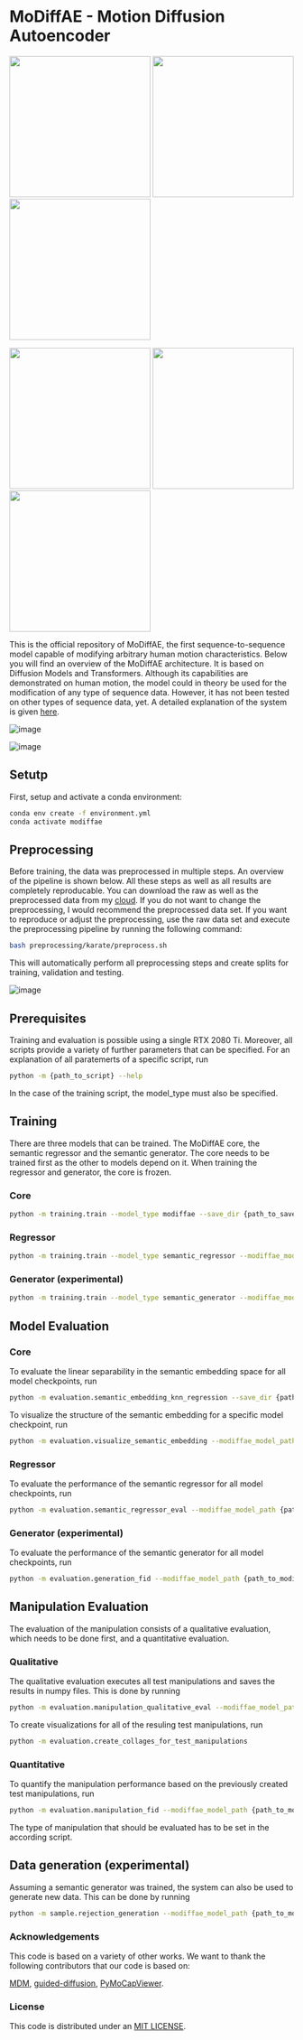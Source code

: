 # MoDiffAE - Motion Diffusion Autoencoder

<p float="left">
  <img src="images/technique_mod/high_kick.gif" width="250" />
  <img src="images/technique_mod/technique_arrow.png" width="250" /> 
  <img src="images/technique_mod/low_kick.gif" width="250" />
</p>

<p float="left">
  <img src="images/skill_level_mod/low_skill.gif" width="250" />
  <img src="images/skill_level_mod/skill_arrow.png" width="250" /> 
  <img src="images/skill_level_mod/high_skill.gif" width="250" />
</p>

This is the official repository of MoDiffAE, the first sequence-to-sequence model capable of modifying arbitrary human motion characteristics. Below you will find an overview of the MoDiffAE architecture. It is based on Diffusion Models and Transformers. Although its capabilities are demonstrated on human motion, the model could in theory be used for the modification of any type of sequence data. However, it has not been tested on other types of sequence data, yet. A detailed explanation of the system is given [here](https://e.pcloud.link/publink/show?code=kZVXG1ZQ8IxVVWQGb7CnzRPFy9aFSLyf2e7). 


![image](images/architecture_overview.svg)

![image](images/modiffae_architecture_detailed.svg)

## Setutp
First, setup and activate a conda environment:
```bash
conda env create -f environment.yml
conda activate modiffae
```

## Preprocessing 

Before training, the data was preprocessed in multiple steps. An overview of the pipeline is shown below. All these steps as well as all results are completely reproducable. You can download the raw as well as the preprocessed data from my [cloud](https://e.pcloud.link/publink/show?code=kZFusjZ5d1c0YIA6Xp0gEYKxQdzdFIJSGT7). If you do not want to change the preprocessing, I would recommend the preprocessed data set. If you want to reproduce or adjust the preprocessing, use the raw data set and execute the preprocessing pipeline by running the following command: 

```bash
bash preprocessing/karate/preprocess.sh
```
This will automatically perform all preprocessing steps and create splits for training, validation and testing.

![image](images/preprocessing_overview.png)

## Prerequisites
Training and evaluation is possible using a single RTX 2080 Ti.
Moreover, all scripts provide a variety of further parameters that can be specified. 
For an explanation of all paratemerts of a specific script, run
```bash
python -m {path_to_script} --help
```
In the case of the training script, the model_type must also be specified.

## Training
There are three models that can be trained. The MoDiffAE core, the semantic regressor and the semantic generator. 
The core needs to be trained first as the other to models depend on it. 
When training the regressor and generator, the core is frozen. 

### Core 
```bash
python -m training.train --model_type modiffae --save_dir {path_to_save_dir} --test_participant {test_participant} --pose_rep {pose_representation}
```

### Regressor 
```bash
python -m training.train --model_type semantic_regressor --modiffae_model_path {path_to_modiffae_core_model}
```

### Generator (experimental)
```bash
python -m training.train --model_type semantic_generator --modiffae_model_path {path_to_modiffae_core_model}
```

## Model Evaluation

### Core 
To evaluate the linear separability in the semantic embedding space for all model checkpoints, run
```bash
python -m evaluation.semantic_embedding_knn_regression --save_dir {path_to_save_dir}
```
To visualize the structure of the semantic embedding for a specific model checkpoint, run
```bash
python -m evaluation.visualize_semantic_embedding --modiffae_model_path {path_to_modiffae_core_model}
```

### Regressor 
To evaluate the performance of the semantic regressor for all model checkpoints, run
```bash
python -m evaluation.semantic_regressor_eval --modiffae_model_path {path_to_modiffae_core_model} --save_dir {path_to_save_dir}
```

### Generator (experimental)
To evaluate the performance of the semantic generator for all model checkpoints, run
```bash
python -m evaluation.generation_fid --modiffae_model_path {path_to_modiffae_core_model}
```

## Manipulation Evaluation
The evaluation of the manipulation consists of a qualitative evaluation, which needs to be done first, and a quantitative evaluation. 
### Qualitative 
The qualitative evaluation executes all test manipulations and saves the results in numpy files. 
This is done by running 
```bash
python -m evaluation.manipulation_qualitative_eval --modiffae_model_path {path_to_modiffae_core_model} --semantic_regressor_model_path {path_to_regressor_model}
```
To create visualizations for all of the resuling test manipulations, run
```bash
python -m evaluation.create_collages_for_test_manipulations
```

### Quantitative
To quantify the manipulation performance based on the previously created test manipulations, run
```bash
python -m evaluation.manipulation_fid --modiffae_model_path {path_to_modiffae_core_model} --semantic_regressor_model_path {path_to_regressor_model}
```
The type of manipulation that should be evaluated has to be set in the according script.

## Data generation (experimental)
Assuming a semantic generator was trained, the system can also be used to generate new data. This can be done by running
```bash
python -m sample.rejection_generation --modiffae_model_path {path_to_modiffae_core_model} --semantic_generator_model_path {path_to_generator_model} --semantic_regressor_model_path {path_to_regressor_model}
```

### Acknowledgements
This code is based on a variety of other works. We want to thank the following contributors that our code is based on:

[MDM](https://github.com/GuyTevet/motion-diffusion-model/tree/main), [guided-diffusion](https://github.com/openai/guided-diffusion), [PyMoCapViewer](https://github.com/justamad/PyMoCapViewer). 

### License
This code is distributed under an [MIT LICENSE](LICENSE).

